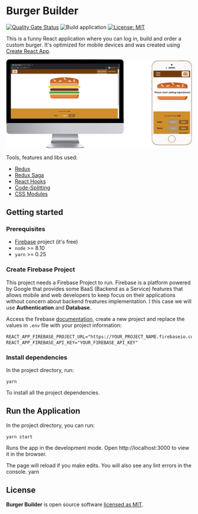 # Burger Builder

[![Quality Gate Status](https://sonarcloud.io/api/project_badges/measure?project=davipviana_burger-builder&metric=alert_status)](https://sonarcloud.io/dashboard?id=davipviana_burger-builder)
![Build application](https://github.com/davipviana/burger-builder/workflows/Build%20application/badge.svg?branch=master)
[![License: MIT](https://img.shields.io/badge/License-MIT-yellow.svg)](https://opensource.org/licenses/MIT)

This is a funny React application where you can log in, build and order a custom burger. It's optimized for mobile devices and was created using [Create React App](https://github.com/facebook/create-react-app).

![Screeshots](docs/assets/screenshots.png)

Tools, features and libs used:
- [Redux](https://redux.js.org/)
- [Redux Saga](https://redux-saga.js.org/)
- [React Hooks](https://reactjs.org/docs/hooks-intro.html)
- [Code-Splitting](https://reactjs.org/docs/code-splitting.html)
- [CSS Modules](https://github.com/css-modules/css-modules)

## Getting started
### Prerequisites

- [Firebase](https://firebase.google.com/) project (it's free)
- `node` >= 8.10
- `yarn` >= 0.25

### Create Firebase Project
This project needs a Firebase Project to run. Firebase is a platform powered by Google that provides some BaaS (Backend as a Service) features that allows mobile and web developers to keep focus on their applications without concern about backend freatures implementation. I this case we will use **Authentication** and **Database**.

Access the firebase [documentation](https://firebase.google.com/docs), create a new project and replace the values in `.env` file with your project information:
```
REACT_APP_FIREBASE_PROJECT_URL="https://YOUR_PROJECT_NAME.firebaseio.com/"
REACT_APP_FIREBASE_API_KEY="YOUR_FIREBASE_API_KEY"
```

### Install dependencies

In the project directory, run:

```
yarn
```

To install all the project dependencies.


## Run the Application

In the project directory, you can run:
```
yarn start
```

Runs the app in the development mode.
Open http://localhost:3000 to view it in the browser.

The page will reload if you make edits.
You will also see any lint errors in the console.
yarn

## License

**Burger Builder** is open source software [licensed as MIT](https://github.com/davipviana/burger-builder/blob/master/LICENSE).